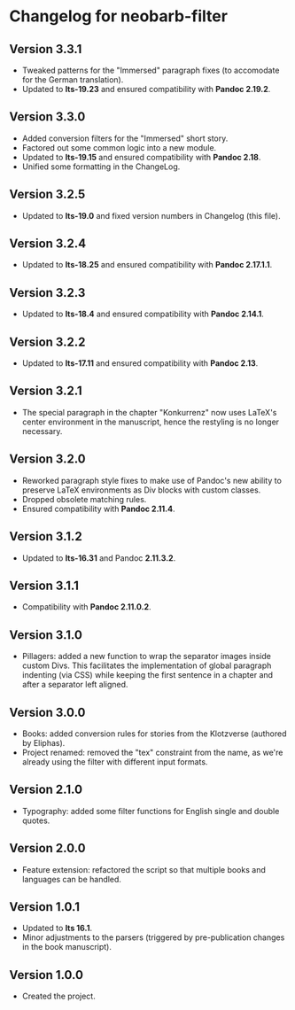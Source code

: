 # Changelog for neobarb-filter


## Version 3.3.1
- Tweaked patterns for the "Immersed" paragraph fixes (to accomodate for the German translation).
- Updated to **lts-19.23** and ensured compatibility with **Pandoc 2.19.2**.

## Version 3.3.0
- Added conversion filters for the "Immersed" short story.
- Factored out some common logic into a new module.
- Updated to **lts-19.15** and ensured compatibility with **Pandoc 2.18**.
- Unified some formatting in the ChangeLog.

## Version 3.2.5
- Updated to **lts-19.0** and fixed version numbers in Changelog (this file).

## Version 3.2.4
- Updated to **lts-18.25** and ensured compatibility with **Pandoc 2.17.1.1**.

## Version 3.2.3
- Updated to **lts-18.4** and ensured compatibility with **Pandoc 2.14.1**.

## Version 3.2.2
- Updated to **lts-17.11** and ensured compatibility with **Pandoc 2.13**.

## Version 3.2.1
- The special paragraph in the chapter "Konkurrenz" now uses LaTeX's 
  center environment in the manuscript, hence the restyling is no longer
  necessary.

## Version 3.2.0
- Reworked paragraph style fixes to make use of Pandoc's
  new ability to preserve LaTeX environments as Div blocks with
  custom classes.
- Dropped obsolete matching rules.
- Ensured compatibility with **Pandoc 2.11.4**.

## Version 3.1.2
- Updated to **lts-16.31** and Pandoc **2.11.3.2**.

## Version 3.1.1
- Compatibility with **Pandoc 2.11.0.2**.

## Version 3.1.0
- Pillagers: added a new function to wrap the separator images inside custom Divs.
  This facilitates the implementation of global paragraph indenting (via CSS)
  while keeping the first sentence in a chapter and after a separator left aligned.

## Version 3.0.0
- Books: added conversion rules for stories from the Klotzverse (authored by Eliphas).
- Project renamed: removed the "tex" constraint from the name, as we're already using the filter with different input formats.

## Version 2.1.0
- Typography: added some filter functions for English single and double quotes.

## Version 2.0.0
- Feature extension: refactored the script so that multiple books and languages can be handled.

## Version 1.0.1
- Updated to **lts 16.1**.
- Minor adjustments to the parsers (triggered by pre-publication changes in the book manuscript).

## Version 1.0.0

- Created the project.
